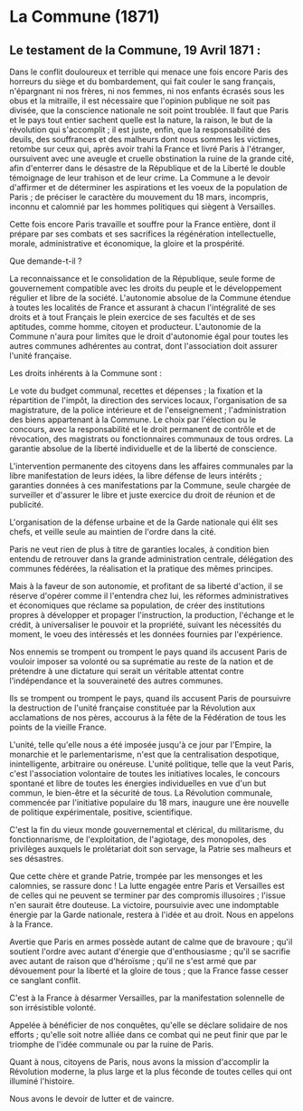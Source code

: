 # La Commune (1871)

## Le testament de la Commune, 19 Avril 1871 :

Dans le conflit douloureux et terrible qui menace une fois encore Paris des horreurs du siège et du bombardement, qui fait couler le sang français, n'épargnant ni nos frères, ni nos femmes, ni nos enfants écrasés sous les obus et la mitraille, il est nécessaire que l'opinion publique ne soit pas divisée, que la conscience nationale ne soit point troublée. Il faut que Paris et le pays tout entier sachent quelle est la nature, la raison, le but de la révolution qui s'accomplit ; il est juste, enfin, que la responsabilité des deuils, des souffrances et des malheurs dont nous sommes les victimes, retombe sur ceux qui, après avoir trahi la France et livré Paris à l'étranger, oursuivent avec une aveugle et cruelle obstination la ruine de la grande cité, afin d'enterrer dans le désastre de la République et de la Liberté le double témoignage de leur trahison et de leur crime. La Commune a le devoir d'affirmer et de déterminer les aspirations et les voeux de la population de Paris ; de préciser le caractère du mouvement du 18 mars, incompris, inconnu et calomnié par les hommes politiques qui siègent à Versailles.

Cette fois encore Paris travaille et souffre pour la France entière, dont il prépare par ses combats et ses sacrifices la régénération intellectuelle, morale, administrative et économique, la gloire et la prospérité.

Que demande-t-il ?

La reconnaissance et le consolidation de la République, seule forme de gouvernement compatible avec les droits du peuple et le développement régulier et libre de la société. L'autonomie absolue de la Commune étendue à toutes les localités de France et assurant à chacun l'intégralité de ses droits et à tout Français le plein exercice de ses facultés et de ses aptitudes, comme homme, citoyen et producteur. L'autonomie de la Commune n'aura pour limites que le droit d'autonomie égal pour toutes les autres communes adhérentes au contrat, dont l'association doit assurer l'unité française.

Les droits inhérents à la Commune sont :

Le vote du budget communal, recettes et dépenses ; la fixation et la répartition de l'impôt, la direction des services locaux, l'organisation de sa magistrature, de la police intérieure et de l'enseignement ; l'administration des biens appartenant à la Commune. Le choix par l'élection ou le concours, avec la responsabilité et le droit permanent de contrôle et de révocation, des magistrats ou fonctionnaires communaux de tous ordres. La garantie absolue de la liberté individuelle et de la liberté de conscience.

L'intervention permanente des citoyens dans les affaires communales par la libre manifestation de leurs idées, la libre défense de leurs intérêts ; garanties données à ces manifestations par la Commune, seule chargée de surveiller et d'assurer le libre et juste exercice du droit de réunion et de publicité.

L'organisation de la défense urbaine et de la Garde nationale qui élit ses chefs, et veille seule au maintien de l'ordre dans la cité.

Paris ne veut rien de plus à titre de garanties locales, à condition bien entendu de retrouver dans la grande administration centrale, délégation des communes fédérées, la réalisation et la pratique des mêmes principes.

Mais à la faveur de son autonomie, et profitant de sa liberté d'action, il se réserve d'opérer comme il l'entendra chez lui, les réformes administratives et économiques que réclame sa population, de créer des institutions propres à développer et propager l'instruction, la production, l'échange et le crédit, à universaliser le pouvoir et la propriété, suivant les nécessités du moment, le voeu des intéressés et les données fournies par l'expérience.

Nos ennemis se trompent ou trompent le pays quand ils accusent Paris de vouloir imposer sa volonté ou sa suprématie au reste de la nation et de prétendre à une dictature qui serait un véritable attentat contre l'indépendance et la souveraineté des autres communes.

Ils se trompent ou trompent le pays, quand ils accusent Paris de poursuivre la destruction de l'unité française constituée par la Révolution aux acclamations de nos pères, accourus à la fête de la Fédération de tous les points de la vieille France.

L'unité, telle qu'elle nous a été imposée jusqu'à ce jour par l'Empire, la monarchie et le parlementarisme, n'est que la centralisation despotique, inintelligente, arbitraire ou onéreuse. L'unité politique, telle que la veut Paris, c'est l'association volontaire de toutes les initiatives locales, le concours spontané et libre de toutes les énergies individuelles en vue d'un but commun, le bien-être et la sécurité de tous. La Révolution communale, commencée par l'initiative populaire du 18 mars, inaugure une ère nouvelle de politique expérimentale, positive, scientifique.

C'est la fin du vieux monde gouvernemental et clérical, du militarisme, du fonctionnarisme, de l'exploitation, de l'agiotage, des monopoles, des privilèges auxquels le prolétariat doit son servage, la Patrie ses malheurs et ses désastres.

Que cette chère et grande Patrie, trompée par les mensonges et les calomnies, se rassure donc ! La lutte engagée entre Paris et Versailles est de celles qui ne peuvent se terminer par des compromis illusoires ; l'issue n'en saurait être douteuse. La victoire, poursuivie avec une indomptable énergie par la Garde nationale, restera à l'idée et au droit. Nous en appelons à la France.

Avertie que Paris en armes possède autant de calme que de bravoure ; qu'il soutient l'ordre avec autant d'énergie que d'enthousiasme ; qu'il se sacrifie avec autant de raison que d'héroïsme ; qu'il ne s'est armé que par dévouement pour la liberté et la gloire de tous ; que la France fasse cesser ce sanglant conflit.

C'est à la France à désarmer Versailles, par la manifestation solennelle de son irrésistible volonté.

Appelée à bénéficier de nos conquêtes, qu'elle se déclare solidaire de nos efforts ; qu'elle soit notre alliée dans ce combat qui ne peut finir que par le triomphe de l'idée communale ou par la ruine de Paris.

Quant à nous, citoyens de Paris, nous avons la mission d'accomplir la Révolution moderne, la plus large et la plus féconde de toutes celles qui ont illuminé l'histoire.

Nous avons le devoir de lutter et de vaincre.


